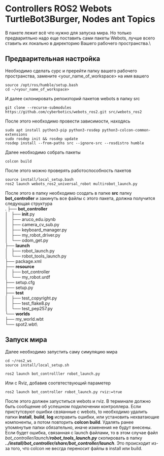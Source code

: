 # Controllers ROS2 Webots TurtleBot3Burger, Nodes ant Topics
В пакете лежит всё что нужно для запуска мира. Но только предваритльно надо еще поставить сами пакеты Webots, лучше всего ставить их локально в директорию Вашего рабочего пространства.\ 
## Предварительная настройка
Необходимо сделать сурс и пререйти папку вашего рабочего пространства, замените <your_name_of_workspace> на имя вашего
```
source /opt/ros/humble/setup.bash
cd ~/<your_name_of_workspace>
```
И далее склонировать репоизторий пакетов webots в папку src
```
git clone --recurse-submodules https://github.com/cyberbotics/webots_ros2.git src/webots_ros2
```
После этого необходимо провести зависимости, находясь
```
sudo apt install python3-pip python3-rosdep python3-colcon-common-extensions
sudo rosdep init && rosdep update
rosdep install --from-paths src --ignore-src --rosdistro humble
```
Далее необходимо собрать пакеты
```
colcon build
```
После этого можно проверять работоспособность пакетов
```
source install/local_setup.bash
ros2 launch webots_ros2_universal_robot multirobot_launch.py
```
После этого в папку необходимо создать в папке __src__ папку __bot_controller__ и закинуть все файлы с этого пакета, должна получится следующая структура\
.
├── __bot_controller__\
│   ├── __init__.py\
│   ├── aruco_edu.ipynb\
│   ├── camera_cv_sub.py\
│   ├── keyboard_manager.py\
│   ├── my_robot_driver.py\
│   └── odom_get.py\
├── __launch__\
│   ├── robot_launch.py\
│   └── robot_tools_launch.py\
├── package.xml\
├── __resource__\
│   ├── bot_controller\
│   └── my_robot.urdf\
├── setup.cfg\
├── setup.py\
├── __test__\
│   ├── test_copyright.py\
│   ├── test_flake8.py\
│   └── test_pep257.py\
└── __worlds__\
    ├── my_world.wbt\
    └── spot2.wbt\
## Запуск мира
Далее необходимо запустить саму симуляцию мира
```
cd ~/ros2_ws
source install/local_setup.sh
```
```
ros2 launch bot_controlller robot_launch.py
```
Или с Rviz, добавив соотвтествующий параметер
```
ros2 launch bot_controller robot_launch.py rviz:=true
```
После этого должен запуститься webots и rviz. В терминале должно быть сообщение об успешном подключении контроллера. Если пристутсвуют ошибки свзяанные с webots, to необходимо удалить папки __install__, __build__, __log__ исправить ошибки, или установить нехватающие компоненты, а потом повторить __colcon build__. Удалять ранее упомянутые папки обязательно, иначе изменения не будут внесены.\
Если будет ошибка, связанная с launch файлами, то в этом случае файл _bot_controller/launch/__robot_tools_launch.py___ скопировать в папку ___../install/bot_controller/share/bot_controller/launch___. Это происходит из-за того, что colcon не весгда переносит файлы в install или build.










